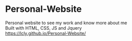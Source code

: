 # Personal-Website
Personal website to see my work and know more about me
<br/>
Built with HTML, CSS, JS and Jquery
<br/>
https://lcly.github.io/Personal-Website/
